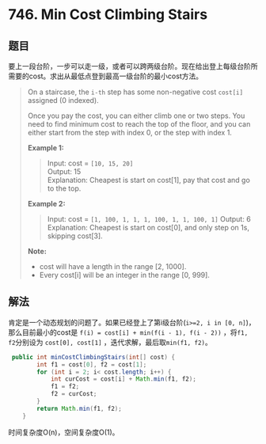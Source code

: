 # 746. Min Cost Climbing Stairs

## 题目

要上一段台阶，一步可以走一级，或者可以跨两级台阶。现在给出登上每级台阶所需要的cost。求出从最低点登到最高一级台阶的最小cost方法。

>On a staircase, the `i-th` step has some non-negative cost `cost[i]` assigned (0 indexed).
>
>Once you pay the cost, you can either climb one or two steps. You need to find minimum cost to reach the top of the floor, and you can either start from the step with index 0, or the step with index 1.
>
>**Example 1:**
>
>>Input: cost = `[10, 15, 20]`  
>>Output: 15  
>>Explanation: Cheapest is start on cost[1], pay that cost and go to the top.
>
>**Example 2:**
>
>>Input: cost = `[1, 100, 1, 1, 1, 100, 1, 1, 100, 1]`
>>Output: 6  
>>Explanation: Cheapest is start on cost[0], and only step on 1s, skipping cost[3].
>
>**Note:**
>
> - cost will have a length in the range [2, 1000].
> - Every cost[i] will be an integer in the range [0, 999].

## 解法

肯定是一个动态规划的问题了。如果已经登上了第i级台阶(`i>=2, i in [0, n]`)，那么目前最小的cost是 `f(i) = cost[i] + min(f(i - 1), f(i - 2))` ，将`f1, f2`分别设为 `cost[0], cost[1]` ，迭代求解，最后取`min(f1, f2)`。

```java
 public int minCostClimbingStairs(int[] cost) {
        int f1 = cost[0], f2 = cost[1];
        for (int i = 2; i< cost.length; i++) {
            int curCost = cost[i] + Math.min(f1, f2);
            f1 = f2;
            f2 = curCost;
        }
        return Math.min(f1, f2);
    }
```

时间复杂度O(n)，空间复杂度O(1)。
